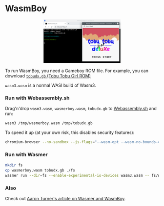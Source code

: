 # WasmBoy

<p align="center"><img width="50%" src="image.png"></p>

To run WasmBoy, you need a Gameboy ROM file. For example, you can download [`tobudx.gb` (Tobu Tobu Girl ROM)](https://tangramgames.itch.io/tobu-tobu-girl-deluxe/purchase?popup=1)

`wasm3.wasm` is a normal WASI build of Wasm3.

### Run with Webassembly.sh

Drag'n'drop `wasm3.wasm`, `wasmerboy.wasm`, `tobudx.gb` to [Webassembly.sh](https://webassembly.sh) and run:

```sh
wasm3 /tmp/wasmerboy.wasm /tmp/tobudx.gb
```

To speed it up (at your own risk, this disables security features):
```sh
chromium-browser --no-sandbox --js-flags="--wasm-opt --wasm-no-bounds-checks --wasm-no-stack-checks" "https://webassembly.sh"
```

### Run with Wasmer

```sh
mkdir fs
cp wasmerboy.wasm tobudx.gb ./fs
wasmer run --dir=fs --enable-experimental-io-devices wasm3.wasm -- fs/wasmerboy.wasm fs/tobudx.gb
```

### Also

Check out [Aaron Turner's article on Wasmer and WasmBoy](https://medium.com/wasmer/wasmer-io-devices-announcement-6f2a6fe23081).
